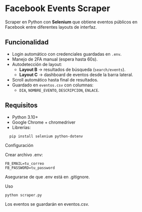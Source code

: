 # Facebook Events Scraper

Scraper en Python con **Selenium** que obtiene eventos públicos en Facebook entre diferentes layouts de interfaz.

## Funcionalidad
- Login automático con credenciales guardadas en `.env`.
- Manejo de 2FA manual (espera hasta 60s).
- Autodetección de layout:
  - **Layout B** → resultados de búsqueda (`search/events`).
  - **Layout C** → dashboard de eventos desde la barra lateral.
- Scroll automático hasta final de resultados.
- Guardado en `eventos.csv` con columnas:
  - `DIA`, `NOMBRE_EVENTO`, `DESCRIPCION`, `ENLACE`.

## Requisitos
- Python 3.10+
- Google Chrome + chromedriver
- Librerías:
```
  pip install selenium python-dotenv
```

Configuración

Crear archivo .env:
```
FB_EMAIL=tu_correo
FB_PASSWORD=tu_password
```

Asegurarse de que .env está en .gitignore.

Uso
```
python scraper.py
```

Los eventos se guardarán en eventos.csv.
